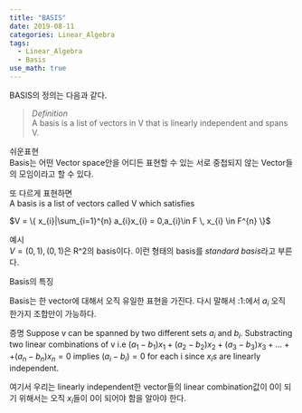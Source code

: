 ```yaml
---
title: "BASIS"
date: 2019-08-11
categories: Linear_Algebra
tags:
  - Linear_Algebra
  - Basis
use_math: true
---
```

BASIS의 정의는 다음과 같다.
>*Definition*<br>
A basis is a list of vectors in V that is linearly independent and spans V.

쉬운표현<br>
Basis는 어떤 Vector space안을 어디든 표현할 수 있는 서로 중첩되지 않는 Vector들의 모임이라고 할 수 있다.

또 다르게 표현하면<br>
A basis is a list of vectors called V which satisfies

$V = \{ x_{i}|\sum_{i=1}^{n} a_{i}x_{i} = 0,a_{i}\in F \, x_{i} \in F^{n} \}$


예시<br>
$V = {(0,1),(0,1)}$은 R^2의 basis이다. 이런 형태의 basis를  *standard basis*라고 부른다.

Basis의 특징

Basis는 한 vector에 대해서 오직 유일한 표현을 가진다.
다시 말해서 :1:에서 $a_{i}$ 오직 한가지 조합만이 가능하다.

증명
Suppose v can be spanned by two different sets ${a_{i}}$ and ${b_{i}}$.
Substracting two linear combinations of v
i.e $(a_{1}-b_{1})x_{1}+(a_{2}-b_{2})x_{2}+(a_{3}-b_{3})x_{3}+...++(a_{n}-b_{n})x_{n} = 0$
implies $(a_{i}-b_{i}) = 0$ for each i since $x_{i}s$ are linearly independent.

여기서 우리는 linearly independent한 vector들의 linear combination값이 0이 되기 위해서는 오직 $x_{i}$들이 0이 되어야 함을 알아야 한다.
